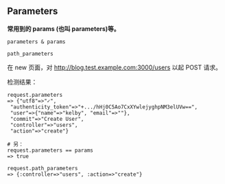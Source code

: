 ## Parameters

**常用到的 params (也叫 parameters)等。**

```
parameters & params

path_parameters
```

在 new 页面，对 http://blog.test.example.com:3000/users 以起 POST 请求。

检测结果：

```
request.parameters
=> {"utf8"=>"✓",
 "authenticity_token"=>"+.../hHj0C5Ao7CxXYwlejyghpNM3elUVw==",
 "user"=>{"name"=>"kelby", "email"=>""},
 "commit"=>"Create User",
 "controller"=>"users",
 "action"=>"create"}

# 另：
request.parameters == params
=> true

request.path_parameters
=> {:controller=>"users", :action=>"create"}
 ```
